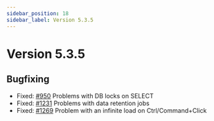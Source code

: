 ```yaml
---
sidebar_position: 18
sidebar_label: Version 5.3.5
---
```


# Version 5.3.5

## Bugfixing
- Fixed: [#950](https://github.com/reportportal/reportportal/issues/950) Problems with DB locks on SELECT
- Fixed: [#1231](https://github.com/reportportal/reportportal/issues/1231)  Problems with data retention jobs
- Fixed: [#1269](https://github.com/reportportal/reportportal/issues/1269) Problem with an infinite load on Ctrl/Command+Click 
